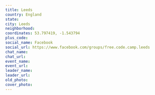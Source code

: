 ```yaml
---
title: Leeds
country: England
state: 
city: Leeds
neighborhood: 
coordinates: 53.797419, -1.543794
plus_code:
social_name: Facebook
social_url: https://www.facebook.com/groups/free.code.camp.leeds
chat_name:
chat_url:
event_name:
event_url:
leader_name:
leader_url:
old_photo: 
cover_photo:
---
```

